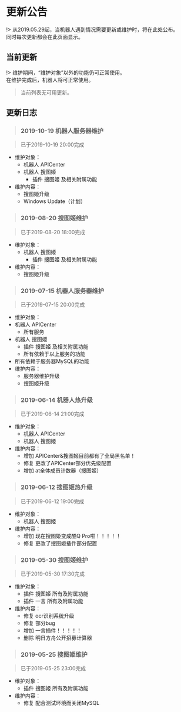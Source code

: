 # 更新公告

!> 从2019.05.29起，当机器人遇到情况需要更新或维护时，将在此处公布。  
同时每次更新都会在此页面显示。

## 当前更新

!> 维护期间，“维护对象”以外的功能仍可正常使用。  
在维护完成后，机器人将可正常使用。

> 当前列表无可用更新。

## 更新日志

  > ### 2019-10-19 机器人服务器维护
 
  > 已于2019-10-19 20:00完成
 
  - 维护对象：
	- 机器人 APICenter
    - 机器人 搜图姬
	  - 插件 搜图姬 及相关附属功能
  - 维护内容：
    - 搜图姬升级
	- Windows Update（计划）

  > ### 2019-08-20 搜图姬维护
 
  > 已于2019-08-20 18:00完成
 
  - 维护对象：
    - 机器人 搜图姬
	  - 插件 搜图姬 及相关附属功能
  - 维护内容：
    - 搜图姬升级
  
  > ### 2019-07-15 机器人服务器维护
  
  > 已于2019-07-15 20:00完成

  - 维护对象：
  - 机器人 APICenter
    - 所有服务
  - 机器人 搜图姬
    - 插件 搜图姬 及相关附属功能
    - 所有依赖于以上服务的功能
  - 所有依赖于服务器MySQL的功能
  - 维护内容：
    - 服务器维护升级
    - 搜图姬升级

 > ### 2019-06-14 机器人热升级
 
 > 已于2019-06-14 21:00完成
 
 - 维护对象：
   - 机器人 APICenter
   - 机器人 搜图姬
 - 维护内容：
   - 增加 APICenter&搜图姬目前都有了全局黑名单！
   - 修复 更改了APICenter部分优先级配置
   - 增加 at全体成员计数器（搜图姬）

 > ### 2019-06-12 搜图姬热升级
 
 > 已于2019-06-12 19:00完成
 
 - 维护对象：
   - 机器人 搜图姬
 - 维护内容：
   - 增加 现在搜图姬变成酷Q Pro啦！！！！！
   - 修复 更改了搜图姬插件部分配置
   
 > ### 2019-05-30 搜图姬维护
 
 > 已于2019-05-30 17:30完成
 
 - 维护对象：
   - 插件 搜图姬 所有及附属功能
   - 插件 一言 所有及附属功能
 - 维护内容：
   - 修复 ocr识别系统升级
   - 修复 部分bug
   - 增加 一言插件！！！！！
   - 删除 明日方舟公开招募计算器

 > ### 2019-05-25 搜图姬维护
 
 > 已于2019-05-25 23:00完成
 
 - 维护对象：
   - 插件 搜图姬 所有及附属功能
 - 维护内容：
   - 修复 配合测试环境而关闭MySQL

